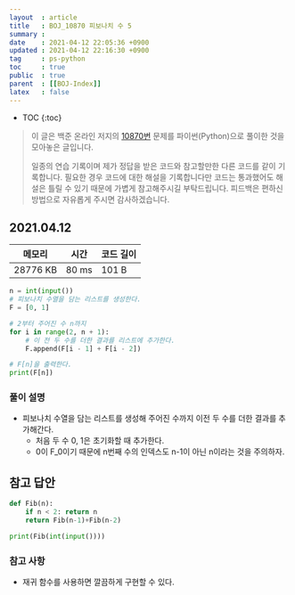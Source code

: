 ```yaml
---
layout  : article
title   : BOJ_10870 피보나치 수 5
summary : 
date    : 2021-04-12 22:05:36 +0900
updated : 2021-04-12 22:16:30 +0900
tag     : ps-python
toc     : true
public  : true
parent  : [[BOJ-Index]]
latex   : false
---
```

* TOC
{:toc}

>이 글은 백준 온라인 저지의 [10870번](https://www.acmicpc.net/problem/10870) 문제를 파이썬(Python)으로 풀이한 것을 모아놓은 글입니다.
>
> 일종의 연습 기록이며 제가 정답을 받은 코드와 참고할만한 다른 코드를 같이 기록합니다. 필요한 경우 코드에 대한 해설을 기록합니다만 코드는 통과했어도 해설은 틀릴 수 있기 때문에 가볍게 참고해주시길 부탁드립니다. 피드백은 편하신 방법으로 자유롭게 주시면 감사하겠습니다.

## 2021.04.12

| 메모리    | 시간  | 코드 길이 |
| --------- | ----- | --------- |
| 28776 KB  | 80 ms | 101 B     |

```python
n = int(input())
# 피보나치 수열을 담는 리스트를 생성한다.
F = [0, 1]

# 2부터 주어진 수 n까지
for i in range(2, n + 1):
    # 이 전 두 수를 더한 결과를 리스트에 추가한다.
    F.append(F[i - 1] + F[i - 2])

# F[n]을 출력한다.
print(F[n])
```

### 풀이 설명

* 피보나치 수열을 담는 리스트를 생성해 주어진 수까지 이전 두 수를 더한 결과를 추가해간다.
    * 처음 두 수 0, 1은 초기화할 때 추가한다.
    * 0이 F_0이기 때문에 n번째 수의 인덱스도 n-1이 아닌 n이라는 것을 주의하자.

## 참고 답안

```python
def Fib(n):
    if n < 2: return n
    return Fib(n-1)+Fib(n-2)

print(Fib(int(input())))
```

### 참고 사항

* 재귀 함수를 사용하면 깔끔하게 구현할 수 있다.
